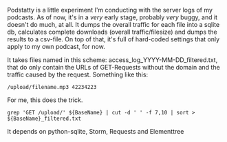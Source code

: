 Podstatty is a little experiment I'm conducting with the server logs of my podcasts.
As of now, it's in a _very_ early stage, probably _very_ buggy, and it doesn't do much, at all.
It dumps the overall traffic for each file into a sqlite db, calculates complete downloads (overall traffic/filesize) and dumps the results to a csv-file.
On top of that, it's full of hard-coded settings that only apply to my own podcast, for now.

It takes files named in this scheme: access_log_YYYY-MM-DD_filtered.txt, that do only contain the URLs of GET-Requests without the domain and the traffic caused by the request. Something like this:

    /upload/filename.mp3 42234223

For me, this does the trick.

    grep 'GET /upload/' ${BaseName} | cut -d ' ' -f 7,10 | sort > ${BaseName}_filtered.txt
    
It depends on python-sqlite, Storm, Requests and Elementtree
